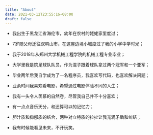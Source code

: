 ```yaml
---
title: "About"
date: 2021-03-12T23:55:16+08:00
draft: false
---
```


- 我出生于黑龙江省海伦市，幼年在农村的姥姥家里度过；

  

- 7岁随父母迁往双鸭山市，在这座边境小城度过了我的小学中学时光；



- 我于2018年从郑州大学机械工程学院的机械工程专业毕业；



- 大学里我是院足球队队员，作为混子跟着球队拿过两个冠军和一个亚军；



- 毕业两年后我自学成为了一名程序员，我喜欢写代码，也喜欢解决问题；



- 业余时间我喜欢看电影，希望通过电影体验不同的人生；



- 我有一头令人羡慕的自然卷，尽管我自己并不十分喜欢；



- 有一点点音乐天分，和还算可以的记忆力；



- 胆汁质和抑郁质的结合，两种对立特质的拉扯让我充满矛盾和纠结；



- 我有时候能看见未来，不开玩笑。


